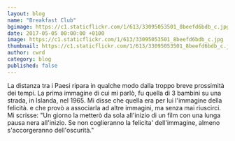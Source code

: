 ```yaml
---
layout: blog
name: "Breakfast Club"
bgimage: https://c1.staticflickr.com/1/613/33095053501_8beefd6bdb_c.jpg
date: 2017-05-05 00:00:00 +0100
image: https://c1.staticflickr.com/1/613/33095053501_8beefd6bdb_c.jpg
thumbnail: https://c1.staticflickr.com/1/613/33095053501_8beefd6bdb_c.jpg
author: cwrd
category: blog
published: false
---
```


La distanza tra i Paesi ripara in qualche modo dalla troppo breve prossimità dei tempi.
La prima immagine di cui mi parlò, fu quella di 3 bambini su una strada, in Islanda, nel 1965.
Mi disse che quella era per lui l'immagine della felicità.
e che provò a associarla ad altre immagini, ma senza mai riuscirci.
Mi scrisse: "Un giorno la metterò da sola all'inizio di un film con una lunga pausa nera all'inizio.
Se non coglieranno la felicita' dell'immagine, almeno s'accorgeranno dell'oscurità."